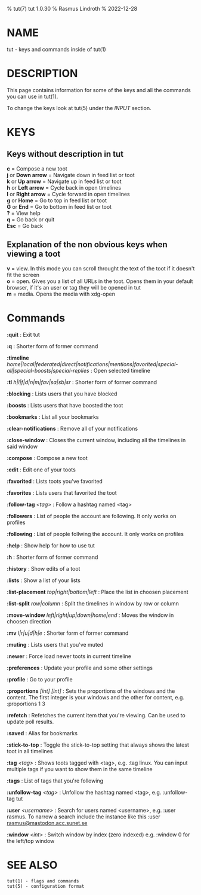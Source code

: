 % tut(7) tut 1.0.30
% Rasmus Lindroth
% 2022-12-28

# NAME
tut - keys and commands inside of tut(1)

# DESCRIPTION
This page contains information for some of the keys and all the commands you can use in tut(1).

To change the keys look at tut(5) under the *INPUT* section. 

# KEYS
## Keys without description in tut
**c** = Compose a new toot  
**j** or **Down arrow** = Navigate down in feed list or toot  
**k** or **Up arrow** = Navigate up in feed list or toot  
**h** or **Left arrow** = Cycle back in open timelines  
**l** or **Right arrow** = Cycle forward in open timelines  
**g** or **Home** = Go to top in feed list or toot  
**G** or **End** = Go to bottom in feed list or toot  
**?** = View help  
**q** = Go back or quit  
**Esc** = Go back

## Explanation of the non obvious keys when viewing a toot
**v** = view. In this mode you can scroll throught the text of the toot if it doesn\'t fit the screen  
**o** = open. Gives you a list of all URLs in the toot. Opens them in your default browser, if it\'s an user or tag they will be opened in tut  
**m** = media. Opens the media with xdg-open

# Commands
**:quit**
: Exit tut

**:q**
: Shorter form of former command

**:timeline** *home|local|federated|direct|notifications|mentions|favorited|special-all|special-boosts|special-replies*
: Open selected timeline

**:tl** *h|l|f|d|n|m|fav|sa|sb|sr*
: Shorter form of former command

**:blocking**
: Lists users that you have blocked

**:boosts**
: Lists users that have boosted the toot

**:bookmarks**
: List all your bookmarks

**:clear-notifications**
: Remove all of your notifications

**:close-window**
: Closes the current window, including all the timelines in said window

**:compose**
: Compose a new toot

**:edit**
: Edit one of your toots

**:favorited**
: Lists toots  you\'ve favorited

**:favorites**
: Lists users that favorited the toot

**:follow-tag** *\<tag\>*
: Follow a hashtag named \<tag\>

**:followers**
: List of people the account are following. It only works on profiles

**:following**
: List of people follwing the account. It only works on profiles

**:help**
: Show help for how to use tut

**:h**
: Shorter form of former command

**:history**
: Show edits of a toot

**:lists**
: Show a list of your lists

**:list-placement** *top|right|bottom|left*
: Place the list in choosen placement

**:list-split** *row|column*
: Split the timelines in window by row or column

**:move-window** *left|right|up|down|home|end*
: Moves the window in choosen direction

**:mv** *l|r|u|d|h|e*
: Shorter form of former command

**:muting**
: Lists users that you\'ve muted

**:newer**
: Force load newer toots in current timeline

**:preferences**
: Update your profile and some other settings

**:profile**
: Go to your profile

**:proportions** *[int] [int]*
: Sets the proportions of the windows and the content. The first integer is your windows and the other for content, e.g. :proportions 1 3

**:refetch**
: Refetches the current item that you\'re viewing. Can be used to update poll results.

**:saved**
: Alias for bookmarks

**:stick-to-top**
: Toggle the stick-to-top setting that always shows the latest toot in all timelines

**:tag** *\<tag\>*
: Shows toots tagged with \<tag\>, e.g. :tag linux. You can input multiple tags if you want to show them in the same timeline

**:tags**
: List of tags that you\'re following

**:unfollow-tag** *\<tag\>*
: Unfollow the hashtag named \<tag\>, e.g. :unfollow-tag tut

**:user** *\<username\>*
: Search for users named \<username\>, e.g. :user rasmus. To narrow a search include the instance like this :user rasmus@mastodon.acc.sunet.se

**:window** *\<int\>*
: Switch window by index (zero indexed) e.g. :window 0 for the left/top window

# SEE ALSO
    tut(1) - flags and commands
    tut(5) - configuration format
